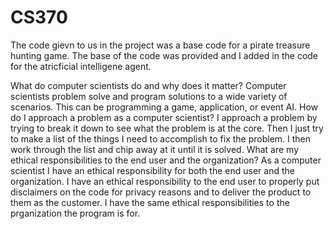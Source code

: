 # CS370

The code gievn to us in the project was a base code for a pirate treasure hunting game. The base of the code was provided and I added in the code for the atricficial intelligene agent.

What do computer scientists do and why does it matter?
Computer scientists problem solve and program solutions to a wide variety of scenarios. This can be programming a game, application, or event AI.
How do I approach a problem as a computer scientist?
I approach a problem by trying to break it down to see what the problem is at the core. Then I just try to make a list of the things I need to accomplish to fix the problem. I then work through the list and chip away at it until it is solved.
What are my ethical responsibilities to the end user and the organization?
As a computer scientist I have an ethical responsibility for both the end user and the organization. I have an ethical responsibility to the end user to properly put disclaimers on the code for privacy reasons and to deliver the product to them as the customer. I have the same ethical responsibilities to the prganization the program is for. 
